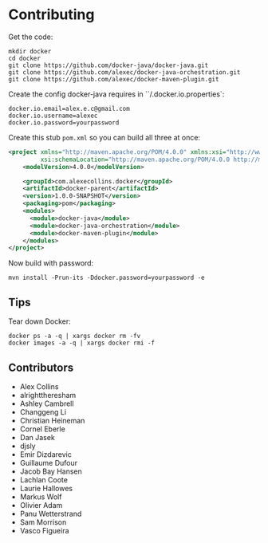 Contributing
===

Get the code:

```
mkdir docker
cd docker
git clone https://github.com/docker-java/docker-java.git
git clone https://github.com/alexec/docker-java-orchestration.git
git clone https://github.com/alexec/docker-maven-plugin.git 
```

Create the config docker-java requires in ``/.docker.io.properties`:

```
docker.io.email=alex.e.c@gmail.com
docker.io.username=alexec
docker.io.password=yourpassword
```

Create this stub `pom.xml` so you can build all three at once:

```xml
<project xmlns="http://maven.apache.org/POM/4.0.0" xmlns:xsi="http://www.w3.org/2001/XMLSchema-instance"
         xsi:schemaLocation="http://maven.apache.org/POM/4.0.0 http://maven.apache.org/xsd/maven-4.0.0.xsd">
    <modelVersion>4.0.0</modelVersion>

    <groupId>com.alexecollins.docker</groupId>
    <artifactId>docker-parent</artifactId>
    <version>1.0.0-SNAPSHOT</version>
    <packaging>pom</packaging>
    <modules>
      <module>docker-java</module>
      <module>docker-java-orchestration</module>
      <module>docker-maven-plugin</module>
    </modules>
</project>
```


Now build with password:

```
mvn install -Prun-its -Ddocker.password=yourpassword -e
```

Tips
---
Tear down Docker:

	docker ps -a -q | xargs docker rm -fv
	docker images -a -q | xargs docker rmi -f
	
Contributors
---
* Alex Collins 
* alrighttheresham
* Ashley Cambrell
* Changgeng Li
* Christian Heineman
* Cornel Eberle
* Dan Jasek
* djsly
* Emir Dizdarevic
* Guillaume Dufour
* Jacob Bay Hansen
* Lachlan Coote
* Laurie Hallowes
* Markus Wolf
* Olivier Adam
* Panu Wetterstrand
* Sam Morrison
* Vasco Figueira

